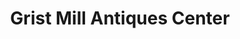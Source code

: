---
title: "Grist Mill Antiques Center"
url: /pemberton/grist-mill-antiques-center/
shop: antiques
---